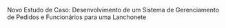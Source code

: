 Novo Estudo de Caso: Desenvolvimento de um Sistema de Gerenciamento de Pedidos e Funcionários para uma Lanchonete
